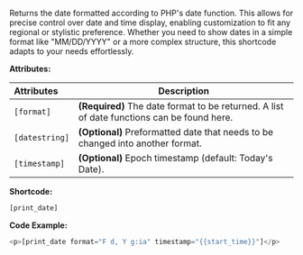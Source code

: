 Returns the date formatted according to PHP's date function. This allows for precise control over date and time display, enabling customization to fit any regional or stylistic preference. Whether you need to show dates in a simple format like "MM/DD/YYYY" or a more complex structure, this shortcode adapts to your needs effortlessly.

**Attributes:**

**Attributes** | **Description** 
:--- | ---
```[format]``` | **(Required)** The date format to be returned. A list of date functions can be found here. 
```[datestring]``` | **(Optional)** Preformatted date that needs to be changed into another format. 
```[timestamp]``` | **(Optional)** Epoch timestamp (default: Today's Date).

**Shortcode:**

```js
[print_date]
``` 

**Code Example:**

```js
<p>[print_date format="F d, Y g:ia" timestamp="{{start_time}}"]</p>
```
<!-- {{{start_time}}} -->